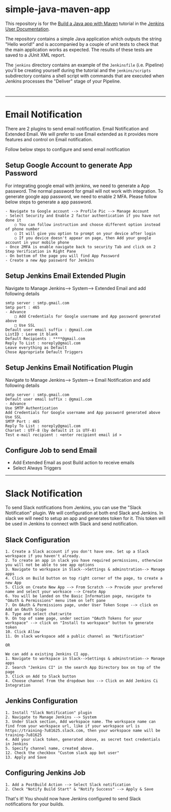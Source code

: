 # simple-java-maven-app
 
This repository is for the 
[Build a Java app with Maven](https://jenkins.io/doc/tutorials/build-a-java-app-with-maven/)
tutorial in the [Jenkins User Documentation](https://jenkins.io/doc/).

The repository contains a simple Java application which outputs the string
"Hello world!" and is accompanied by a couple of unit tests to check that the
main application works as expected. The results of these tests are saved to a
JUnit XML report.

The `jenkins` directory contains an example of the `Jenkinsfile` (i.e. Pipeline)
you'll be creating yourself during the tutorial and the `jenkins/scripts` subdirectory
contains a shell script with commands that are executed when Jenkins processes
the "Deliver" stage of your Pipeline.
# 
---- 

# Email Notification
There are 2 plugins to send email notification. Email Notification and Extended Email. We will prefer to use Email extended as it provides more features and control on Email notification.

Follow below steps to configure and send email notification

## Setup Google Account to generate App Password
For integrating google email with jenkins, we need to generate a App password. The normal password for gmail will not work with integration. 
To generate google app password, we need to enable 2 MFA. Please follow below steps to generate a app password.

```
- Navigate to Google account --> Profile Pic --> Manage Account
- Select Security and Enable 2 factor authentication if you have not done it
	○ You can follow instruction and choose different option instead of phone number
	○ It will give you option to prompt on your device after login
	○ If you device doesn't appear on page, then Add your google account in your mobile phone
- Once 2MFA is enable navigate back to security Tab and click on 2 Step Verification in Right Pane
- On bottom of the page you will find App Password
- Create a new App password for Jenkins
```
## Setup Jenkins Email Extended Plugin
Navigate to Manage Jenkins--> System--> Extended Email and add following details

```
smtp server : smtp.gmail.com
Smtp port : 465
- Advance
	□ Add Credentials for Google username and App password generated above
	□ Use SSL
Default user email suffix : @gmail.com
ListID : Leave it blank
Default Recipients : ****@gmail.com
Reply To List : noreply@gmail.com
Leave everything as Default
Chose Appropriate Default Triggers
```

## Setup Jenkins Email Notification Plugin

Navigate to Manage Jenkins--> System--> Email Notification and add following details
```
smtp server : smtp.gmail.com
Default user email suffix : @gmail.com
- Advance 
Use SMTP Authentication
Add Credentials for Google username and App password generated above
Use SSL
SMTP Port : 465
Reply To List : noreply@gmail.com
Charset : UTF-8 (by default it is UTF-8)
Test e-mail recipient : <enter recipient email id >
```
## Configure Job to send Email
- Add Extended Email as post Build action to receive emails
- Select Always Triggers


-----

# Slack Notification

To send Slack notifications from Jenkins, you can use the "Slack Notification" plugin. We will configuration at both end Slack and Jenkins. In slack we will need to setup an app and generates token for it. This token will be used in Jenkins to connect with Slack and send notification.

## Slack Configuration
```
1. Create a Slack account if you don't have one. Set up a Slack workspace if you haven't already.
2. To create an app in slack you have required permissions, otherwise you will not be able to see app options
3. Navigate to workspace in Slack-->Settings & adminstration--> Manage apps
4. Click on Build button on top right corner of the page, to create a new App
5. Click on Create New App --> From Scratch --> Provide your prefered name and select your worksace --> Create App
6. You will be landed on the Basic Information page, navigate to "OAuth & Permissions" menu item on left pane
7. On OAuth & Permissions page, under User Token Scope --> click on Add an OAuth Scope
8. Type and select chat:write
9. On top of same page, under section "OAuth Tokens for your workspace" --> click on "Install to workspace" button to generate token
10. Click Allow
11. On slack workspace add a public channel as "Notification"

OR

We can add a existing Jenkins CI app.
1. Navigate to workspace in Slack-->Settings & adminstration--> Manage apps
2. Search "Jenkins CI" in the search App Directory box on top of the page
3. Click on Add to Slack button
4. Choose channel from the dropdown box --> Click on Add Jenkins Ci Integration

```
## Jenkins Configuration
```
1. Install "Slack Notification" plugin
2. Navigate to Manage Jenkins --> System
3. Under Slack section, Add workspace name. The workspace name can find from your workspace url, like if your workspace url is https://training-7u81625.slack.com, then your workspace name will be training-7u81625
4. Add your slack token, generated above, as secret text credentials in Jenkins
5. Specify channel name, created above.
12. Check the checkbox "Custom slack app bot user"
13. Apply and Save
```
## Configuring Jenkins Job
```
1. Add a PostBuild Action --> Select Slack notification
2. Check "Notify Build Start" & "Notify Success" --> Apply & Save
```

That's it! You should now have Jenkins configured to send Slack notifications for your builds.
